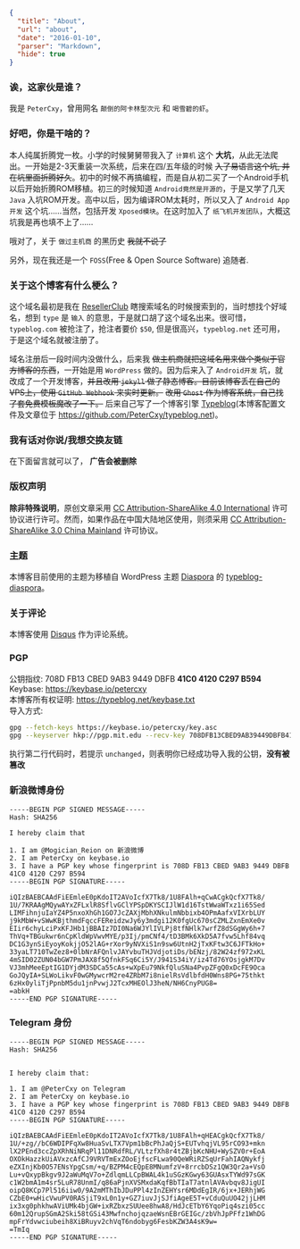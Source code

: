 ```json
{
  "title": "About",
  "url": "about",
  "date": "2016-01-10",
  "parser": "Markdown",
  "hide": true
}
```

### 诶，这家伙是谁？

我是 `PeterCxy`，曾用网名 `颠倒的阿卡林型次元` 和 `喝雪碧的虾`。

### 好吧，你是干啥的？

本人纯属折腾党一枚。小学的时候舅舅带我入了 `计算机` 这个 __大坑__，从此无法爬出。一开始是2-3天重装一次系统，后来在四/五年级的时候 ~~入了易语言这个坑, 并在坑里面折腾好久~~。初中的时候不再搞编程，而是自从初二买了一个Android手机以后开始折腾ROM移植。初三的时候知道 `Android竟然是开源的`，于是又学了几天 `Java` 入坑ROM开发。高中以后，因为编译ROM太耗时，所以又入了 `Android App开发` 这个坑……当然，包括开发 `Xposed模块`。在这时加入了 `纸飞机开发团队`，大概这坑我是再也填不上了……

哦对了，关于 `做过主机商` 的黑历史 ~~我就不说了~~

另外，现在我还是一个 `FOSS`(Free & Open Source Software) 追随者.

### 关于这个博客有什么梗么？

这个域名最初是我在 [ResellerClub](http://resellerclub.com) 瞎搜索域名的时候搜索到的，当时想找个好域名，想到 `type` 是 `输入` 的意思，于是就口胡了这个域名出来。很可惜，`typeblog.com` 被抢注了，抢注者要价 `$50`, 但是很高兴，`typeblog.net` 还可用，于是这个域名就被注册了。

域名注册后一段时间内没做什么，后来我 ~~做主机商就把这域名用来做个类似于官方博客的东西~~，一开始是用 `WordPress` 做的。因为后来入了 `Android开发` 坑，就改成了一个开发博客，~~并且改用 `jekyll` 做了静态博客。目前该博客丢在自己的VPS上，使用 `GitHub Webhook` 来实时更新。~~ ~~改用 `Ghost` 作为博客系统，自己找了套免费模板魔改了一下。~~ 后来自己写了一个博客引擎 [Typeblog](https://github.com/PeterCxy/Typeblog)(本博客配置文件及文章位于 <https://github.com/PeterCxy/typeblog.net>)。

### 我有话对你说/我想交换友链

在下面留言就可以了， __广告会被删除__

### 版权声明

__除非特殊说明__，原创文章采用 [CC Attribution-ShareAlike 4.0 International](https://creativecommons.org/licenses/by-sa/4.0/) 许可协议进行许可。然而，如果作品在中国大陆地区使用，则须采用 [CC Attribution-ShareAlike 3.0 China Mainland](https://creativecommons.org/licenses/by-sa/3.0/cn/) 许可协议。

### 主题

本博客目前使用的主题为移植自 WordPress 主题 [Diaspora](https://github.com/LoeiFy/Diaspora) 的 [typeblog-diaspora](https://github.com/PeterCxy/typeblog-diaspora)。

### 关于评论

本博客使用 [Disqus](https://disqus.com) 作为评论系统。

### PGP

公钥指纹: 708D FB13 CBED 9AB3 9449 DBFB __41C0 4120 C297 B594__  
Keybase: <https://keybase.io/petercxy>  
本博客所有权证明: <https://typeblog.net/keybase.txt>  
导入方式:

```bash
gpg --fetch-keys https://keybase.io/petercxy/key.asc
gpg --keyserver hkp://pgp.mit.edu --recv-key 708DFB13CBED9AB39449DBFB41C04120C297B594 
```

执行第二行代码时，若提示 `unchanged`，则表明你已经成功导入我的公钥，__没有被篡改__

### 新浪微博身份

```
-----BEGIN PGP SIGNED MESSAGE-----
Hash: SHA256

I hereby claim that

1. I am @Mogician_Reion on 新浪微博
2. I am PeterCxy on keybase.io
3. I have a PGP key whose fingerprint is 708D FB13 CBED 9AB3 9449 DBFB 41C0 4120 C297 B594
-----BEGIN PGP SIGNATURE-----

iQIzBAEBCAAdFiEEmleE0pKdoIT2AVoIcfX7Tk8/1U8FAlh+qCwACgkQcfX7Tk8/
1U/7KRAAgMQywAYxZFLxlR8SflvGClYPSpDKYSCIJlW1d16TstWwaWTxz1i65Sed
LIMFihnjuIaYZ4P5nxoXhGh1GO7JcZAXjMbhXNkulmNbbixb4OPmAafxVIXrbLUY
j9kMbW+vSWwKBjthmdFqccFEReidzwJy6y3mdgi12K0fgUc670sCZMLZxnEmXe0v
EIir6chyLciPxKFJHb1jBBAIz7DI0Na6WJYlIVLPj8tfNHlk7wrfZ8dSGgWy6h+7
ThVq+TBGukwr6nCpKldWpVwvMYE/p3Ij/pmCNf4/tD3BMk6XkD5A7fvw5Lhf84vq
DC1G3ynSiEyoyKokjjO52lAG+rXor9yNVXiS1n9sw6UtnH2jTxKFtw3C6JFTkHo+
33yaLT710TwZez8+0lbNrAFQnlvJAYvbuTHJVdjotiDs/bENzj/82W24zf972xKL
4mSID02ZUN04bGW7PmJAX8f5QfnkFSq6Ci5Y/J941S34iY/iz4Td76YOsjgkM7Dv
VJ3mhMeeEptIG1DYjdM3SDCa55cAs+wXpEu79NkfQluSNa4PvpZFgQ0xDcFE9Oca
GoJQyIA+SLWoLikvF0wGMywcrM2re4ZRbM7i8nielRsVdlbfdH0Wns8PG+75thkt
6zHx0yliTjPpnbM5du1jnPvwjJ2TcxMHEOlJ3heN/NH6CnyPUG8=
=abkH
-----END PGP SIGNATURE-----
```

### Telegram 身份

```
-----BEGIN PGP SIGNED MESSAGE-----
Hash: SHA256


I hereby claim that:

1. I am @PeterCxy on Telegram
2. I am PeterCxy on keybase.io
3. I have a PGP key whose fingerprint is 708D FB13 CBED 9AB3 9449 DBFB 41C0 4120 C297 B594
-----BEGIN PGP SIGNATURE-----

iQIzBAEBCAAdFiEEmleE0pKdoIT2AVoIcfX7Tk8/1U8FAlh+qHEACgkQcfX7Tk8/
1U/+zg//bC6WDIPFqXw8HuaSvLTX7Vpm1bBcPhJaQjS+EUTvhqjVL95rCO93+mkn
lX2PEnd3ccZpXRhNiNRqPl11DNRdfRL/VLtzfXh8r4tZBjbKcNHU+WySZV0r+EoA
OXOkHazzkUiAVxzcAfCJ9VRVTmExZOoEjfscFLwa90QeWRiRZSqUrFahIAQNykfj
eZXInjKb0O57ENsYpgCsm/+q/BZPM4cEQpE8MNumfzV+8rrcbDSz1QW3Qr2a+VsO
Lu+vQxypBkgv9J2aWuMqV7o+ZdlqmLLCpBWAL4k1uSGzKGwy63GUAsxTYWd97sGK
c1W2bmA1m4sr5LuR78UnmI/q86aPjnXVSMxdaKqfBbTIaT7atnlAVAvbqv8JigUI
oipQ8KCp7Pl516iiw0/9A2mMThIbJDuPPl4zInZEHYsr6MDdEgIR/6jx+JERhjWG
CZbE0+wHicVwuPV0RASjiT9xL0n1y+GZ7iuvJjSJfiAgeE5T+vCduQuUO42jjLHM
ix3xg0phkhwAViUMk4bjGW+ixRZbxzSUUee8hwA8/HdJcETbY6YqoPiq4szi05cc
60m12QrupSGmA2Ski58tGSi43MwfnchojqzaeWsnEBrGEIGc/zbVhJpPFfz1WhDG
mpFrYdvwciubeih8XiBRuyv2chVqT6ndobyg6FesbKZW3A4sK9w=
=TmIq
-----END PGP SIGNATURE-----
```
